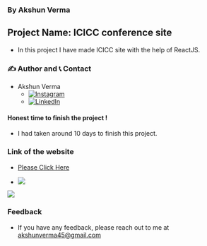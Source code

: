 ### By Akshun Verma

## Project Name: ICICC conference site 

- In this project I have made ICICC site with the help of ReactJS.

### ✍️ Author and 📞 Contact
- Akshun Verma
   - [![Instagram](https://img.shields.io/badge/Instagram-0A66C2?style=for-the-badge&logo=instagram&logoColor=white)](https://www.instagram.com/akshunn_3945/)
   - [![LinkedIn](https://img.shields.io/badge/-LinkedIn-blue)](https://www.linkedin.com/in/akshun-verma-98110b214/)


#### Honest time to finish the project !
 - I had taken around 10 days to finish this project.

### Link of the website
- [Please Click Here](https://icicc-conference.netlify.app/)

- ![](https://img.shields.io/badge/HTML--CSS-JavaScript-lightgrey)

![](./images/screen.png)
 ### Feedback
 - If you have any feedback, please reach out to me at akshunverma45@gmail.com
